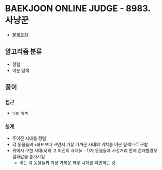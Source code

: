 # BAEKJOON ONLINE JUDGE - 8983. 사냥꾼

- [문제출처](https://www.acmicpc.net/problem/8983 '8983. 사냥꾼')

## 알고리즘 분류

- 정렬
- 이분 탐색

## 풀이

### 접근

- `이분 탐색`

### 설계

- 주어진 사대를 정렬
- 각 동물들의 `x`좌표보다 크면서 가장 가까운 사대의 위치를 이분 탐색으로 구함
- 위에서 구한 사대(s)와 그 이전의 사대(s - 1)가 동물들과 사정거리 안에 존재할경우 결과값을 증가시킴
  - 이는 각 동물들과 가장 가까운 좌우 사대를 확인하는 것
